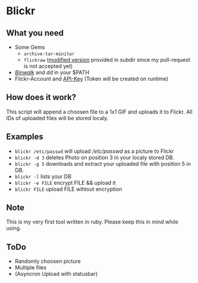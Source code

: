 Blickr
======

What you need
-------------

- Some Gems
  - `archive-tar-minitar`
  - `flickraw` ([modified version] provided in subdir since my pull-request is not accepted yet)
- *[Binwalk]* and *dd* in your $PATH
- Flickr-Account and [API-Key] (Token will be created on runtime)

How does it work?
-----------------
This script will append a choosen file to a 1x1 GIF and uploads it to Flickr.
All IDs of uploaded files will be stored localy.

Examples
--------
- `blickr /etc/passwd` will upload */etc/passwd* as a picture to Flickr
- `blickr -d 3` deletes Photo on position 3 in your localy stored DB.
- `blickr -g 5` downloads and extract your uploaded file with position 5 in DB.
- `blickr -l` lists your DB
- `blickr -e FILE` encrypt FILE && upload it
- `blickr FILE` upload FILE wihtout encryption

Note
----
This is my very first tool written in ruby. Please keep this in mind while using.

ToDo
----
* Randomly choosen picture
* Multiple files
* (Asyncron Upload with statusbar)

[API-Key]: http://www.flickr.com/services/apps/create/apply/
[Binwalk]: http://code.google.com/p/binwalk/
[modified version]: https://github.com/Lem/flickraw

